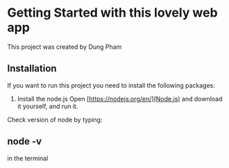 # Getting Started with this lovely web app 

This project was created by Dung Pham 

##  Installation

If you want to run this project you need to install the following packages:


1. Install the node.js
Open [https://nodejs.org/en/](Node.js) and download it yourself, and run it.

Check version of node by typing:

## node -v 

in the terminal
